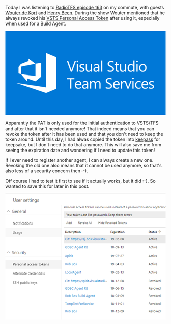 Today I was listening to [RadioTFS episode 163](http://www.radiotfs.com/Show/163/DevOpsDevOpswithWouterdeKortandHenryBeen) on my commute, with guests [Wouter de Kort](https://twitter.com/wouterdekort) and [Henry Been](https://twitter.com/henry_been/). During the show Wouter mentioned that he always revoked his [VSTS Personal Access Token](https://roadtoalm.com/2015/07/22/using-personal-access-tokens-to-access-visual-studio-online/) after using it, especially when used for a Build Agent. 

![](/images/2018_08_03_VSTS.png)

Apparantly the PAT is only used for the initial authentication to VSTS/TFS and after that it isn't needed anymore! That indeed means that you can revoke the token after it has been used and that you don't need to keep the token around. Until this day, I had alwas copied the token into [keepass](https://keepass.info/) for keepsake, but I don't need to do that anymore. This will also save me from seeing the expiration date and wondering if I need to update this token!

If I ever need to register another agent, I can always create a new one. Revoking the old one also means that it cannot be used anymore, so that's also less of a security concern then :-).

Off course I had to test it first to see if it actually works, but it did :-). So wanted to save this for later in this post.  
 
![](/images/2018_08_03_PAT.png)